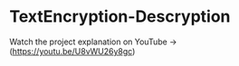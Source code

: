 # TextEncryption-Descryption

Watch the project explanation on YouTube -> (https://youtu.be/U8vWU26y8gc)
